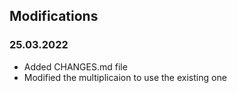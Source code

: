 ## Modifications

### 25.03.2022

- Added CHANGES.md file
- Modified the multiplicaion to use the existing one